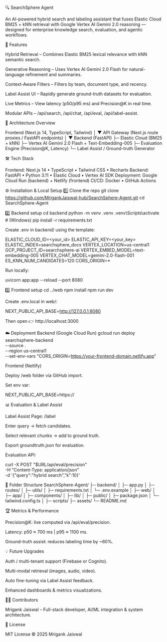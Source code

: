 🔍 SearchSphere Agent

An AI-powered hybrid search and labeling assistant that fuses Elastic Cloud BM25 + kNN retrieval with Google Vertex AI Gemini 2.0 reasoning — designed for enterprise knowledge search, evaluation, and agentic workflows.



🚀 Features

Hybrid Retrieval – Combines Elastic BM25 lexical relevance with kNN semantic search.

Generative Reasoning – Uses Vertex AI Gemini 2.0 Flash for natural-language refinement and summaries.

Context-Aware Filters – Filters by team, document type, and recency.

Label Assist UI – Rapidly generate ground-truth datasets for evaluation.

Live Metrics – View latency (p50/p95 ms) and Precision@K in real time.

Modular APIs – /api/search, /api/chat, /api/eval, /api/label-assist.


🧠 Architecture Overview

Frontend (Next.js 14, TypeScript, Tailwind)
     │
     ▼
API Gateway (Next.js route proxies / FastAPI endpoints)
     │
     ▼
Backend (FastAPI)
 ├─ Elastic Cloud (BM25 + kNN)
 ├─ Vertex AI Gemini 2.0 Flash + Text-Embedding-005
 ├─ Evaluation Engine (Precision@K, Latency)
 └─ Label Assist / Ground-truth Generator

🛠️ Tech Stack

Frontend: Next.js 14 • TypeScript • Tailwind CSS • Recharts
Backend: FastAPI • Python 3.11 • Elastic Cloud • Vertex AI SDK
Deployment: Google Cloud Run (backend) + Netlify (frontend)
CI/CD: Docker • GitHub Actions

⚙️ Installation & Local Setup
1️⃣ Clone the repo
git clone https://github.com/MrigankJaiswal-hub/SearchSphere-Agent.git
cd SearchSphere-Agent

2️⃣ Backend setup
cd backend
python -m venv .venv
.venv\Scripts\activate        # (Windows)
pip install -r requirements.txt


Create .env in backend/ using the template:

ELASTIC_CLOUD_ID=<your_id>
ELASTIC_API_KEY=<your_key>
ELASTIC_INDEX=searchsphere_docs
VERTEX_LOCATION=us-central1
GCP_PROJECT_ID=searchsphere-ai
VERTEX_EMBED_MODEL=text-embedding-005
VERTEX_CHAT_MODEL=gemini-2.0-flash-001
ES_KNN_NUM_CANDIDATES=120
CORS_ORIGIN=*


Run locally:

uvicorn app:app --reload --port 8080

3️⃣ Frontend setup
cd ../web
npm install
npm run dev


Create .env.local in web/:

NEXT_PUBLIC_API_BASE=http://127.0.0.1:8080


Then open 👉 http://localhost:3000

☁️ Deployment
Backend (Google Cloud Run)
gcloud run deploy searchsphere-backend \
  --source . \
  --region us-central1 \
  --set-env-vars "CORS_ORIGIN=https://your-frontend-domain.netlify.app"

Frontend (Netlify)

Deploy /web folder via GitHub import.

Set env var:

NEXT_PUBLIC_API_BASE=https://<your-cloudrun-backend-url>

📊 Evaluation & Label Assist

Label Assist Page: /label

Enter query → fetch candidates.

Select relevant chunks → add to ground truth.

Export groundtruth.json for evaluation.

Evaluation API:

curl -X POST "$URL/api/eval/precision" \
  -H "Content-Type: application/json" \
  -d '{"query":"hybrid search","k":10}'


🧩 Folder Structure
SearchSphere-Agent/
├─ backend/
│  ├─ app.py
│  ├─ routes/
│  ├─ utils/
│  ├─ requirements.txt
│  └─ .env.example
│
├─ web/
│  ├─ app/
│  ├─ components/
│  ├─ lib/
│  ├─ public/
│  ├─ package.json
│  └─ tailwind.config.ts
│
├─ scripts/
├─ assets/
└─ README.md

🏆 Metrics & Performance

Precision@K: live computed via /api/eval/precision.

Latency: p50 ≈ 700 ms | p95 ≈ 1100 ms.

Ground-truth assist: reduces labeling time by ~60%.

💡 Future Upgrades

Auth / multi-tenant support (Firebase or Cognito).

Multi-modal retrieval (images, audio, video).

Auto fine-tuning via Label Assist feedback.

Enhanced dashboards & metrics visualizations.

👨‍💻 Contributors

Mrigank Jaiswal – Full-stack developer, AI/ML integration & system architecture.

📄 License

MIT License © 2025 Mrigank Jaiswal
